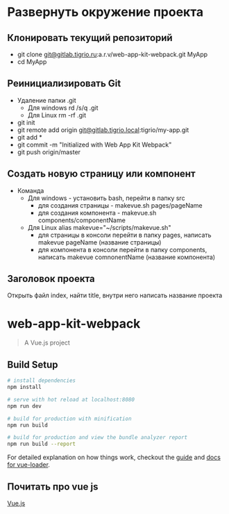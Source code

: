 # Развернуть окружение проекта
## Клонировать текущий репозиторий
* git clone git@gitlab.tigrio.ru:a.r.v/web-app-kit-webpack.git MyApp
* cd MyApp

## Реинициализировать Git
* Удаление папки .git
    * Для windows rd /s/q .git
    * Для Linux rm -rf .git
* git init
* git remote add origin git@gitlab.tigrio.local:tigrio/my-app.git
* git add *
* git commit -m "Initialized with Web App Kit Webpack"
* git push origin/master


## Cоздать новую страницу или компонент
* Команда
    * Для windows - установить bash, перейти в папку src
        * для создания страницы - makevue.sh pages/pageName
        * для создания компонента - makevue.sh components/componentName
    * Для Linux alias makevue="~/scripts/makevue.sh"
        * для страницы в консоли перейти в папку pages, написать makevue pageName (название страницы)
        * для компонента в консоли перейти в папку components, написать makevue comnonentName (название компонента)

## Заголовок проекта
Открыть файл index, найти title, внутри него написать название проекта

# web-app-kit-webpack

> A Vue.js project

## Build Setup

``` bash
# install dependencies
npm install

# serve with hot reload at localhost:8080
npm run dev

# build for production with minification
npm run build

# build for production and view the bundle analyzer report
npm run build --report
```

For detailed explanation on how things work, checkout the [guide](http://vuejs-templates.github.io/webpack/) and [docs for vue-loader](http://vuejs.github.io/vue-loader).

## Почитать про vue js
[Vue.js](https://ru.vuejs.org/)
